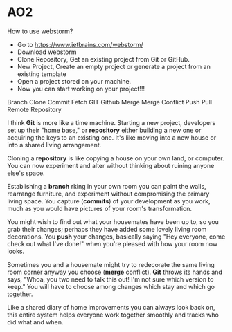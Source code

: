 # AO2

How to use webstorm?

- Go to https://www.jetbrains.com/webstorm/
- Download webstorm
- Clone Repository, Get an existing project from Git or GitHub.
- New Project, Create an empty project or generate a project from an existing template
- Open a project stored on your machine.
- Now you can start working on your project!!!

Branch
Clone
Commit
Fetch
GIT
Github
Merge
Merge Conflict
Push
Pull
Remote
Repository

I think **Git** is more like a time machine. Starting a new project, developers set up their "home base," or **repository** either building a new one or acquiring the keys to an existing one. It's like moving into a new house or into a shared living arrangement. 

Cloning a **repository** is like copying a house on your own land, or computer. You can now experiment and alter without thinking about ruining anyone else's space.

Establishing a **branch** rking in your own room you can paint the walls, rearrange furniture, and experiment without compromising the primary living space. You capture (**commits**) of your development as you work, much as you would have pictures of your room's transformation.

You might wish to find out what your housemates have been up to, so you grab their changes; perhaps they have added some lovely living room decorations. You **push** your changes, basically saying "Hey everyone, come check out what I've done!" when you're pleased with how your room now looks.

Sometimes you and a housemate might try to redecorate the same living room corner anyway you choose (**merge** conflict). **Git** throws its hands and says, "Whoa, you two need to talk this out! I'm not sure which version to keep." You will have to choose among changes which stay and which go together.

Like a shared diary of home improvements you can always look back on, this entire system helps everyone work together smoothly and tracks who did what and when.
